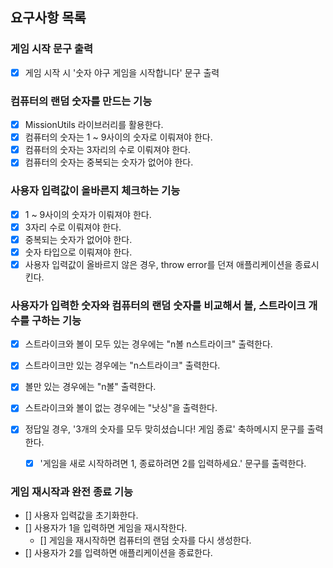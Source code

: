 ## 요구사항 목록

### 게임 시작 문구 출력

- [x] 게임 시작 시 '숫자 야구 게임을 시작합니다' 문구 출력

### 컴퓨터의 랜덤 숫자를 만드는 기능

- [x] MissionUtils 라이브러리를 활용한다.
- [x] 컴퓨터의 숫자는 1 ~ 9사이의 숫자로 이뤄져야 한다.
- [x] 컴퓨터의 숫자는 3자리의 수로 이뤄져야 한다.
- [x] 컴퓨터의 숫자는 중복되는 숫자가 없어야 한다.

### 사용자 입력값이 올바른지 체크하는 기능

- [x] 1 ~ 9사이의 숫자가 이뤄져야 한다.
- [x] 3자리 수로 이뤄져야 한다.
- [x] 중복되는 숫자가 없어야 한다.
- [x] 숫자 타입으로 이뤄져야 한다.
- [x] 사용자 입력값이 올바르지 않은 경우, throw error를 던져 애플리케이션을 종료시킨다.

### 사용자가 입력한 숫자와 컴퓨터의 랜덤 숫자를 비교해서 볼, 스트라이크 개수를 구하는 기능

- [x] 스트라이크와 볼이 모두 있는 경우에는 "n볼 n스트라이크" 출력한다.
- [x] 스트라이크만 있는 경우에는 "n스트라이크" 출력한다.
- [x] 볼만 있는 경우에는 "n볼" 출력한다.
- [x] 스트라이크와 볼이 없는 경우에는 "낫싱"을 출력한다.
- [x] 정답일 경우, '3개의 숫자를 모두 맞히셨습니다! 게임 종료' 축하메시지 문구를 출력한다.

  - [x] '게임을 새로 시작하려면 1, 종료하려면 2를 입력하세요.' 문구를 출력한다.

### 게임 재시작과 완전 종료 기능

- [] 사용자 입력값을 초기화한다.
- [] 사용자가 1을 입력하면 게임을 재시작한다.
  - [] 게임을 재시작하면 컴퓨터의 랜덤 숫자를 다시 생성한다.
- [] 사용자가 2를 입력하면 애플리케이션을 종료한다.
